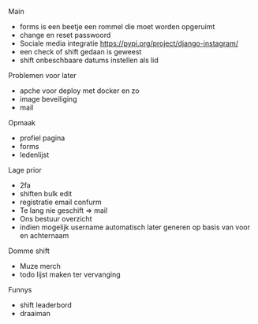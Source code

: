 Main

- forms is een beetje een rommel die moet worden opgeruimt
- change en reset passwoord
- Sociale media integratie https://pypi.org/project/django-instagram/
- een check of shift gedaan is geweest
- shift onbeschbaare datums instellen als lid

Problemen voor later

- apche voor deploy met docker en zo
- image beveiliging
- mail

Opmaak

- profiel pagina
- forms
- ledenlijst

Lage prior

- 2fa
- shiften bulk edit
- registratie email confurm
- Te lang nie geschift => mail
- Ons bestuur overzicht
- indien mogelijk username automatisch later generen op basis van voor en achternaam

Domme shift

- Muze merch
- todo lijst maken ter vervanging

Funnys

- shift leaderbord
- draaiman
